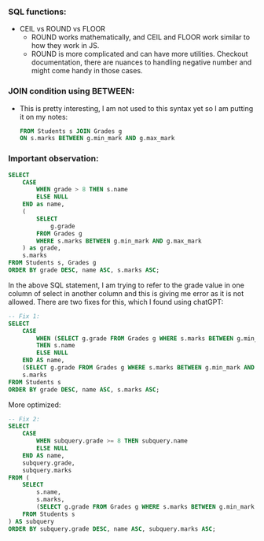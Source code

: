 ### SQL functions:
- CEIL vs ROUND vs FLOOR
    - ROUND works mathematically, and CEIL and FLOOR work similar to how they work in JS.
    - ROUND is more complicated and can have more utilities. Checkout documentation, there are nuances to handling negative number and might come handy in those cases.


### JOIN condition using BETWEEN:
- This is pretty interesting, I am not used to this syntax yet so I am putting it on my notes:
    ```sql
    FROM Students s JOIN Grades g 
    ON s.marks BETWEEN g.min_mark AND g.max_mark
    ```

### Important observation:
```sql
SELECT 
    CASE 
        WHEN grade > 8 THEN s.name
        ELSE NULL
    END as name,
    (
        SELECT
            g.grade
        FROM Grades g
        WHERE s.marks BETWEEN g.min_mark AND g.max_mark
    ) as grade,
    s.marks
FROM Students s, Grades g
ORDER BY grade DESC, name ASC, s.marks ASC;
```
In the above SQL statement, I am trying to refer to the grade value in one column of select in another column and this is giving me error as it is not allowed. There are two fixes for this, which I found using chatGPT:
```sql
-- Fix 1:
SELECT 
    CASE 
        WHEN (SELECT g.grade FROM Grades g WHERE s.marks BETWEEN g.min_mark AND g.max_mark) > 8 
        THEN s.name
        ELSE NULL
    END AS name,
    (SELECT g.grade FROM Grades g WHERE s.marks BETWEEN g.min_mark AND g.max_mark) AS grade,
    s.marks
FROM Students s
ORDER BY grade DESC, name ASC, s.marks ASC;
```
More optimized:
```sql
-- Fix 2:
SELECT 
    CASE 
        WHEN subquery.grade >= 8 THEN subquery.name
        ELSE NULL
    END AS name,
    subquery.grade,
    subquery.marks
FROM (
    SELECT 
        s.name,
        s.marks,
        (SELECT g.grade FROM Grades g WHERE s.marks BETWEEN g.min_mark AND g.max_mark) AS grade
    FROM Students s
) AS subquery
ORDER BY subquery.grade DESC, name ASC, subquery.marks ASC;

```